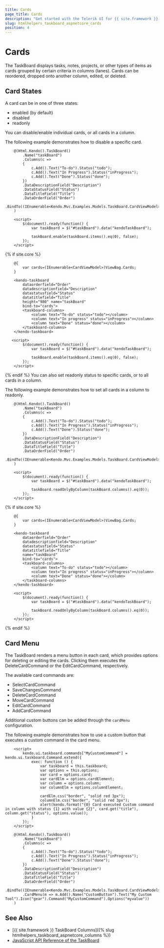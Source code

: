 ```yaml
---
title: Cards
page_title: Cards
description: "Get started with the Telerik UI for {{ site.framework }} TaskBoard and learn about its cards."
slug: htmlhelpers_taskboard_aspnetcore_cards
position: 4
---
```


# Cards

The TaskBoard displays tasks, notes, projects, or other types of items as cards grouped by certain criteria in columns (lanes). Cards can be reordered, dropped onto another column, edited, or deleted.

## Card States

A card can be in one of three states:

* enabled (by default)
* disabled
* readonly

You can disable/enable individual cards, or all cards in a column.

The following example demonstrates how to disable a specific card.

```HtmlHelper
    @(Html.Kendo().TaskBoard()
        .Name("taskBoard")
        .Columns(c =>
        {
            c.Add().Text("To-do").Status("todo");
            c.Add().Text("In Progress").Status("inProgress");
            c.Add().Text("Done").Status("done");
        })
        .DataDescriptionField("Description")
        .DataStatusField("Status")
        .DataTitleField("Title")
        .DataOrderField("Order")
        .BindTo((IEnumerable<Kendo.Mvc.Examples.Models.TaskBoard.CardViewModel>)ViewBag.Cards)
    )

    <script>
        $(document).ready(function() {
            var taskBoard = $("#taskBoard").data("kendoTaskBoard");

            taskBoard.enable(taskBoard.items().eq(0), false);
        });
    </script>
```
{% if site.core %}
```TagHelper
    @{
        var cards=(IEnumerable<CardViewModel>)ViewBag.Cards;
    }

    <kendo-taskboard 
        dataorderfield="Order" 
        datadescriptionfield="Description" 
        datastatusfield="Status" 
        datatitlefield="Title" 
        height="980" name="taskBoard" 
        bind-to="cards">
        <taskboard-columns>
            <column text="To-do" status="todo"></column>
            <column text="In progress" status="inProgress"></column>
            <column text="Done" status="done"></column>
        </taskboard-columns>
    </kendo-taskboard>

   <script>
        $(document).ready(function() {
            var taskBoard = $("#taskBoard").data("kendoTaskBoard");

            taskBoard.enable(taskBoard.items().eq(0), false);
        });
    </script>

```
{% endif %}
You can also set readonly status to specific cards, or to all cards in a column.

The following example demonstrates how to set all cards in a column to readonly.

```HtmlHelper
    @(Html.Kendo().TaskBoard()
        .Name("taskBoard")
        .Columns(c =>
        {
            c.Add().Text("To-do").Status("todo");
            c.Add().Text("In Progress").Status("inProgress");
            c.Add().Text("Done").Status("done");
        })
        .DataDescriptionField("Description")
        .DataStatusField("Status")
        .DataTitleField("Title")
        .DataOrderField("Order")
        .BindTo((IEnumerable<Kendo.Mvc.Examples.Models.TaskBoard.CardViewModel>)ViewBag.Cards)
    )

    <script>
        $(document).ready(function() {
            var taskBoard = $("#taskBoard").data("kendoTaskBoard");

            taskBoard.readOnlyByColumn(taskBoard.columns().eq(0));
        });
    </script>
```
{% if site.core %}
```TagHelper
    @{
        var cards=(IEnumerable<CardViewModel>)ViewBag.Cards;
    }

    <kendo-taskboard 
        dataorderfield="Order" 
        datadescriptionfield="Description" 
        datastatusfield="Status" 
        datatitlefield="Title"
        name="taskBoard" 
        bind-to="cards">
        <taskboard-columns>
            <column text="To-do" status="todo"></column>
            <column text="In progress" status="inProgress"></column>
            <column text="Done" status="done"></column>
        </taskboard-columns>
    </kendo-taskboard>

    <script>
        $(document).ready(function() {
            var taskBoard = $("#taskBoard").data("kendoTaskBoard");

            taskBoard.readOnlyByColumn(taskBoard.columns().eq(0));
        });
    </script>

```
{% endif %}

## Card Menu

The TaskBoard renders a menu button in each card, which provides options for deleting or editing the cards. Clicking them executes the DeleteCardCommand or the EditCardCommand, respectively.

The available card commands are:

* SelectCardCommand
* SaveChangesCommand
* DeleteCardCommand
* MoveCardCommand
* EditCardCommand
* AddCardCommand

Additional custom buttons can be added through the `cardMenu` configuration.

The following example demonstrates how to use a custom button that executes a custom command in the card menu.

```HtmlHelper
    <script>
        kendo.ui.taskboard.commands["MyCustomCommand"] = kendo.ui.taskboard.Command.extend({
            exec: function () {
                var taskboard = this.taskboard;
                var options = this.options;
                var card = options.card;
                var cardElm = options.cardElement;
                var column = options.column;
                var columnElm = options.columnElement;

                cardElm.css("border", "solid red 3px");
                columnElm.css("border", "solid red 3px");
                alert(kendo.format("{0} Card executed Custom command in column with status {1} with value {2}", card.get("title"), column.get("status"), options.value));
            } 
        });
    </script>

    @(Html.Kendo().TaskBoard()
        .Name("taskBoard")
        .Columns(c =>
        {
            c.Add().Text("To-do").Status("todo");
            c.Add().Text("In Progress").Status("inProgress");
            c.Add().Text("Done").Status("done");
        })
        .DataDescriptionField("Description")
        .DataStatusField("Status")
        .DataTitleField("Title")
        .DataOrderField("Order")
        .BindTo((IEnumerable<Kendo.Mvc.Examples.Models.TaskBoard.CardViewModel>)ViewBag.Cards)
        .CardMenu(m => m.Add().Name("CustomButton").Text("My Custom Tool").Icon("gear").Command("MyCustomCommand").Options("myvalue"))
    )
```

## See Also

* [{{ site.framework }} TaskBoard Columns]({% slug htmlhelpers_taskboard_aspnetcore_columns %})
* [JavaScript API Reference of the TaskBoard](https://docs.telerik.com/kendo-ui/api/javascript/ui/taskboard)
